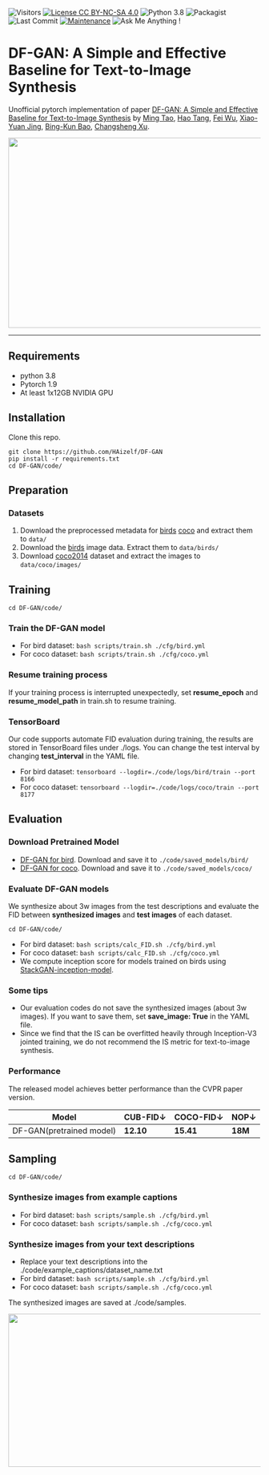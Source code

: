 ![Visitors](https://visitor-badge.glitch.me/badge?page_id=tobran/DF-GAN) 
[![License CC BY-NC-SA 4.0](https://img.shields.io/badge/license-CC4.0-blue.svg)](https://github.com/tobran/DF-GAN/blob/master/LICENSE.md)
![Python 3.8](https://img.shields.io/badge/python-3.8-green.svg)
![Packagist](https://img.shields.io/badge/Pytorch-1.9.0-red.svg)
![Last Commit](https://img.shields.io/github/last-commit/tobran/DF-GAN)
[![Maintenance](https://img.shields.io/badge/Maintained%3F-yes-blue.svg)]((https://github.com/tobran/DF-GAN/graphs/commit-activity))
![Ask Me Anything !](https://img.shields.io/badge/Ask%20me-anything-1abc9c.svg)
# DF-GAN: A Simple and Effective Baseline for Text-to-Image Synthesis

Unofficial pytorch implementation of paper [DF-GAN: A Simple and Effective Baseline for Text-to-Image Synthesis](https://arxiv.org/abs/2008.05865) by [Ming Tao](https://scholar.google.com/citations?user=5GlOlNUAAAAJ), [Hao Tang](https://scholar.google.com/citations?user=9zJkeEMAAAAJ&hl=en), [Fei Wu](https://scholar.google.com/citations?user=tgeCjhEAAAAJ&hl=en), [Xiao-Yuan Jing](https://scholar.google.com/citations?hl=en&user=2IInQAgAAAAJ), [Bing-Kun Bao](https://scholar.google.com/citations?user=lDppvmoAAAAJ&hl=en), [Changsheng Xu](https://scholar.google.com/citations?user=hI9NRDkAAAAJ). 

<img src="framework.png" width="804px" height="380px"/>

---

## Requirements
- python 3.8
- Pytorch 1.9
- At least 1x12GB NVIDIA GPU
## Installation

Clone this repo.
```
git clone https://github.com/HAizelf/DF-GAN
pip install -r requirements.txt
cd DF-GAN/code/
```

## Preparation
### Datasets
1. Download the preprocessed metadata for [birds](https://drive.google.com/file/d/1I6ybkR7L64K8hZOraEZDuHh0cCJw5OUj/view?usp=sharing) [coco](https://drive.google.com/file/d/15Fw-gErCEArOFykW3YTnLKpRcPgI_3AB/view?usp=sharing) and extract them to `data/`
2. Download the [birds](http://www.vision.caltech.edu/visipedia/CUB-200-2011.html) image data. Extract them to `data/birds/`
3. Download [coco2014](http://cocodataset.org/#download) dataset and extract the images to `data/coco/images/`


## Training
  ```
  cd DF-GAN/code/
  ```
### Train the DF-GAN model
  - For bird dataset: `bash scripts/train.sh ./cfg/bird.yml`
  - For coco dataset: `bash scripts/train.sh ./cfg/coco.yml`
### Resume training process
If your training process is interrupted unexpectedly, set **resume_epoch** and **resume_model_path** in train.sh to resume training.

### TensorBoard
Our code supports automate FID evaluation during training, the results are stored in TensorBoard files under ./logs. You can change the test interval by changing **test_interval** in the YAML file.
  - For bird dataset: `tensorboard --logdir=./code/logs/bird/train --port 8166`
  - For coco dataset: `tensorboard --logdir=./code/logs/coco/train --port 8177`

## Evaluation

### Download Pretrained Model
- [DF-GAN for bird](https://drive.google.com/file/d/1rzfcCvGwU8vLCrn5reWxmrAMms6WQGA6/view?usp=sharing). Download and save it to `./code/saved_models/bird/`
- [DF-GAN for coco](https://drive.google.com/file/d/1e_AwWxbClxipEnasfz_QrhmLlv2-Vpyq/view?usp=sharing). Download and save it to `./code/saved_models/coco/`

### Evaluate DF-GAN models
We synthesize about 3w images from the test descriptions and evaluate the FID between **synthesized images** and **test images** of each dataset.
  ```
  cd DF-GAN/code/
  ```
- For bird dataset: `bash scripts/calc_FID.sh ./cfg/bird.yml`
- For coco dataset: `bash scripts/calc_FID.sh ./cfg/coco.yml`
- We compute inception score for models trained on birds using [StackGAN-inception-model](https://github.com/hanzhanggit/StackGAN-inception-model). 

### Some tips
- Our evaluation codes do not save the synthesized images (about 3w images). If you want to save them, set **save_image: True** in the YAML file.
- Since we find that the IS can be overfitted heavily through Inception-V3 jointed training, we do not recommend the IS metric for text-to-image synthesis.

### Performance
The released model achieves better performance than the CVPR paper version.


| Model | CUB-FID↓ | COCO-FID↓ |NOP↓ |
| --- | --- | --- | --- |
| DF-GAN(pretrained model) | **12.10** | **15.41** | **18M** |



## Sampling
  ```
  cd DF-GAN/code/
  ```
### Synthesize images from example captions
  - For bird dataset: `bash scripts/sample.sh ./cfg/bird.yml`
  - For coco dataset: `bash scripts/sample.sh ./cfg/coco.yml`
  
### Synthesize images from your text descriptions
  - Replace your text descriptions into the ./code/example_captions/dataset_name.txt
  - For bird dataset: `bash scripts/sample.sh ./cfg/bird.yml`
  - For coco dataset: `bash scripts/sample.sh ./cfg/coco.yml`

The synthesized images are saved at ./code/samples.

<img src="selected_samples.jpg" width="804px" height="306px"/>

